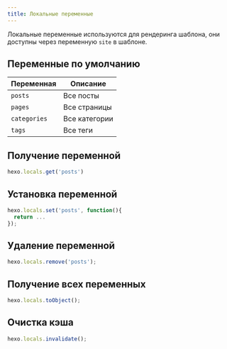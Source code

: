 ```yaml
---
title: Локальные переменные
---
```

Локальные переменные используются для рендеринга шаблона, они доступны через переменную `site` в шаблоне.

## Переменные по умолчанию

Переменная | Описание
--- | ---
`posts` | Все посты
`pages` | Все страницы
`categories` | Все категории
`tags` | Все теги

## Получение переменной

``` js
hexo.locals.get('posts')
```

## Установка переменной

``` js
hexo.locals.set('posts', function(){
  return ...
});
```

## Удаление переменной

``` js
hexo.locals.remove('posts');
```

## Получение всех переменных

``` js
hexo.locals.toObject();
```

## Очистка кэша

``` js
hexo.locals.invalidate();
```